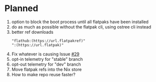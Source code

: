# Planned
1. option to block the boot process until all flatpaks have been installed
1. do as much as possible without the flatpak cli, using ostree cli instead
1. better ref downloads
    ```
    "flathub:(https://url.flatpakref)"
    ":(https://url.flatpak)"
    ```
1. Fix whatever is causing Issue [#29](https://github.com/GermanBread/declarative-flatpak/issues/29)
1. opt-in telemetry for "stable" branch
1. opt-out telemetry for "dev" branch
1. Move flatpak refs into the Nix store
1. How to make repo reuse faster?